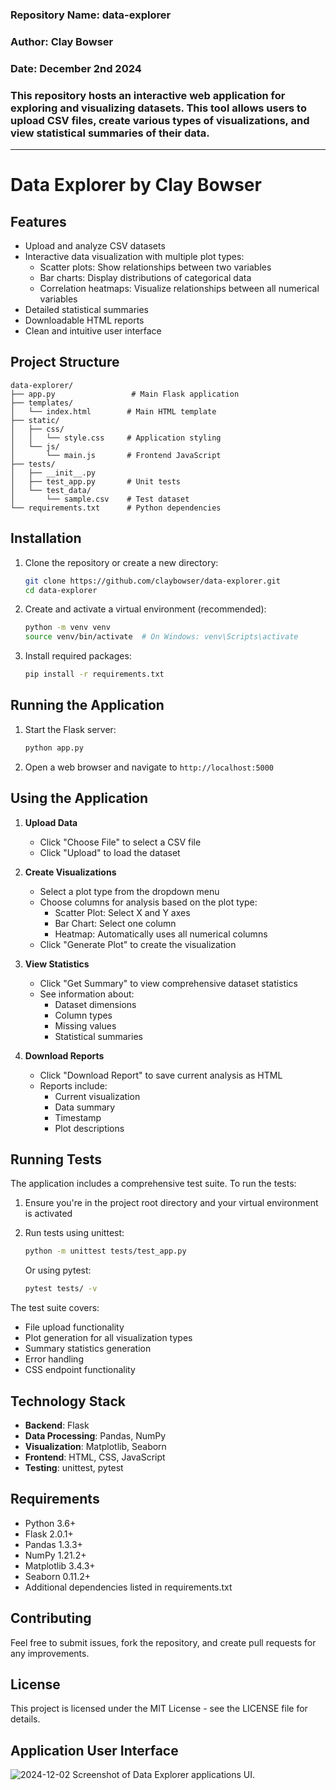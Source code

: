 ### Repository Name: data-explorer
### Author: Clay Bowser
### Date: December 2nd 2024
### This repository hosts an interactive web application for exploring and visualizing datasets. This tool allows users to upload CSV files, create various types of visualizations, and view statistical summaries of their data.
---
# Data Explorer by Clay Bowser

## Features

- Upload and analyze CSV datasets
- Interactive data visualization with multiple plot types:
  - Scatter plots: Show relationships between two variables
  - Bar charts: Display distributions of categorical data
  - Correlation heatmaps: Visualize relationships between all numerical variables
- Detailed statistical summaries
- Downloadable HTML reports
- Clean and intuitive user interface

## Project Structure
```
data-explorer/
├── app.py                 # Main Flask application
├── templates/
│   └── index.html        # Main HTML template
├── static/
│   ├── css/
│   │   └── style.css     # Application styling
│   └── js/
│       └── main.js       # Frontend JavaScript
├── tests/
│   ├── __init__.py
│   ├── test_app.py       # Unit tests
│   └── test_data/
│       └── sample.csv    # Test dataset
└── requirements.txt      # Python dependencies
```

## Installation

1. Clone the repository or create a new directory:
   ```bash
   git clone https://github.com/claybowser/data-explorer.git
   cd data-explorer
   ```

2. Create and activate a virtual environment (recommended):
   ```bash
   python -m venv venv
   source venv/bin/activate  # On Windows: venv\Scripts\activate
   ```

3. Install required packages:
   ```bash
   pip install -r requirements.txt
   ```

## Running the Application

1. Start the Flask server:
   ```bash
   python app.py
   ```

2. Open a web browser and navigate to `http://localhost:5000`

## Using the Application

1. **Upload Data**
   - Click "Choose File" to select a CSV file
   - Click "Upload" to load the dataset

2. **Create Visualizations**
   - Select a plot type from the dropdown menu
   - Choose columns for analysis based on the plot type:
     - Scatter Plot: Select X and Y axes
     - Bar Chart: Select one column
     - Heatmap: Automatically uses all numerical columns
   - Click "Generate Plot" to create the visualization

3. **View Statistics**
   - Click "Get Summary" to view comprehensive dataset statistics
   - See information about:
     - Dataset dimensions
     - Column types
     - Missing values
     - Statistical summaries

4. **Download Reports**
   - Click "Download Report" to save current analysis as HTML
   - Reports include:
     - Current visualization
     - Data summary
     - Timestamp
     - Plot descriptions

## Running Tests

The application includes a comprehensive test suite. To run the tests:

1. Ensure you're in the project root directory and your virtual environment is activated

2. Run tests using unittest:
   ```bash
   python -m unittest tests/test_app.py
   ```
   
   Or using pytest:
   ```bash
   pytest tests/ -v
   ```

The test suite covers:
- File upload functionality
- Plot generation for all visualization types
- Summary statistics generation
- Error handling
- CSS endpoint functionality

## Technology Stack

- **Backend**: Flask
- **Data Processing**: Pandas, NumPy
- **Visualization**: Matplotlib, Seaborn
- **Frontend**: HTML, CSS, JavaScript
- **Testing**: unittest, pytest

## Requirements

- Python 3.6+
- Flask 2.0.1+
- Pandas 1.3.3+
- NumPy 1.21.2+
- Matplotlib 3.4.3+
- Seaborn 0.11.2+
- Additional dependencies listed in requirements.txt

## Contributing

Feel free to submit issues, fork the repository, and create pull requests for any improvements.

## License

This project is licensed under the MIT License - see the LICENSE file for details.

## Application User Interface
![2024-12-02 Screenshot of Data Explorer applications UI.](data-explorer-claybowser.png "2024-12-02 Screenshot of Data Explorer applications UI.")
